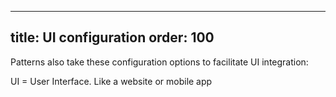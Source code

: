 ***

title: UI configuration
order: 100
----------

Patterns also take these configuration options to facilitate UI integration:

<ReadMore list />

<Tip>

UI = User Interface. Like a website or mobile app

</Tip>

